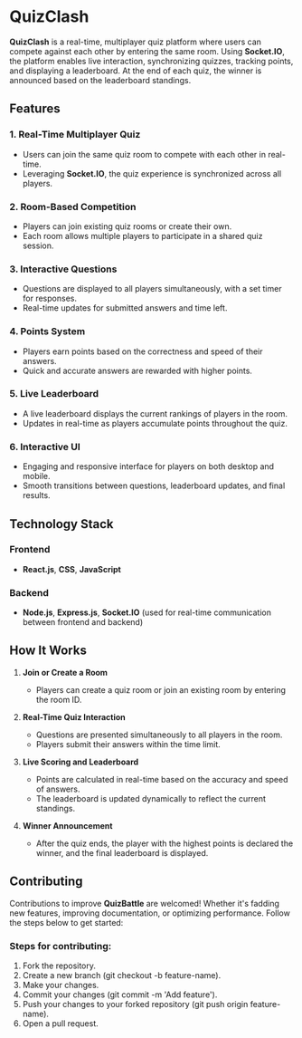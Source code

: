 # QuizClash 

**QuizClash** is a real-time, multiplayer quiz platform where users can compete against each other by entering the same room. Using **Socket.IO**, the platform enables live interaction, synchronizing quizzes, tracking points, and displaying a leaderboard. At the end of each quiz, the winner is announced based on the leaderboard standings.

## Features  

### 1. **Real-Time Multiplayer Quiz**  
- Users can join the same quiz room to compete with each other in real-time.  
- Leveraging **Socket.IO**, the quiz experience is synchronized across all players.

### 2. **Room-Based Competition**  
- Players can join existing quiz rooms or create their own.  
- Each room allows multiple players to participate in a shared quiz session.  

### 3. **Interactive Questions**  
- Questions are displayed to all players simultaneously, with a set timer for responses.  
- Real-time updates for submitted answers and time left.  

### 4. **Points System**  
- Players earn points based on the correctness and speed of their answers.  
- Quick and accurate answers are rewarded with higher points.

### 5. **Live Leaderboard**  
- A live leaderboard displays the current rankings of players in the room.  
- Updates in real-time as players accumulate points throughout the quiz.

### 6. **Interactive UI**  
- Engaging and responsive interface for players on both desktop and mobile.  
- Smooth transitions between questions, leaderboard updates, and final results.

## Technology Stack  

### **Frontend**  
- **React.js**, **CSS**, **JavaScript**

### **Backend**  
- **Node.js**, **Express.js**, **Socket.IO** (used for real-time communication between frontend and backend)

## How It Works  

1. **Join or Create a Room**  
   - Players can create a quiz room or join an existing room by entering the room ID.

2. **Real-Time Quiz Interaction**  
   - Questions are presented simultaneously to all players in the room.  
   - Players submit their answers within the time limit.  

3. **Live Scoring and Leaderboard**  
   - Points are calculated in real-time based on the accuracy and speed of answers.  
   - The leaderboard is updated dynamically to reflect the current standings.

4. **Winner Announcement**  
   - After the quiz ends, the player with the highest points is declared the winner, and the final leaderboard is displayed.

## Contributing  

Contributions to improve **QuizBattle** are welcomed! Whether it's fadding new features, improving documentation, or optimizing performance. 
Follow the steps below to get started:  

### Steps for contributing:
1. Fork the repository.
2. Create a new branch (git checkout -b feature-name).
3. Make your changes.
4. Commit your changes (git commit -m 'Add feature').
5. Push your changes to your forked repository (git push origin feature-name).
6. Open a pull request.
